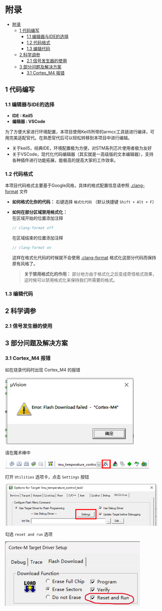 # 附录

- [附录](#附录)
  - [1 代码编写](#1-代码编写)
    - [1.1 编辑器与IDE的选择](#11-编辑器与ide的选择)
    - [1.2 代码格式](#12-代码格式)
    - [1.3 编辑代码](#13-编辑代码)
  - [2 科学调参](#2-科学调参)
    - [2.1 信号发生器的使用](#21-信号发生器的使用)
  - [3 部分问题及解决方案](#3-部分问题及解决方案)
    - [3.1 Cortex\_M4 报错](#31-cortex_m4-报错)


## 1 代码编写
### 1.1 编辑器与IDE的选择
- **IDE : Keil5**
- **编辑器 : VSCode**

为了方便大家进行环境配置，本项目使用Keil5所带的armcc工具链进行编译，可用完美适配官代。在熟悉官代后可以轻松转移到本项目中进行编辑。

- 关于keil5，经典IDE，环境配置极为方便，对STM系列芯片使用者极为友好
- 关于VSCode，现代化代码编辑器（其实就是一高级版的文本编辑器），支持各种插件进行功能拓展，能极高的提高大家的工作效率。

### 1.2 代码格式
本项目代码格式主要基于Google风格，具体的格式配置信息请参照 [.clang-format](../.clang-format) 文件

- **如何格式化你的代码：** 右键选择 `格式化代码` （默认快捷键 `Shift + Alt + F`）
- **如何在部分区域禁用格式化：** \
    在区域开始的位置添加注释
    ```C
    // clang-format off
    ```
    在区域结束的位置添加注释
    ```C
    // clang-format on
    ```
    这样在格式化代码的时候就不会使用 [.clang-format](../.clang-format) 格式化这部分代码而保持原有风格了。

    > **关于禁用格式化的作用：** 部分地方由于格式化之后变成奇怪格式效果，这时候可以禁用格式化来保持我们所需要的格式。

### 1.3 编辑代码


## 2 科学调参
### 2.1 信号发生器的使用

<!-- ## 3 部分代码解释
### data_exchange
数据交换中心的作用是为了方便在各个模块之间交换数据， -->

## 3 部分问题及解决方案
### 3.1 Cortex_M4 报错
如在烧录代码时出现 Cortex_M4 的报错

![Cortex_M4](./pic/Cortex_M4.png)

请在魔术棒中

![magic_bar](./pic/magic_bar.png)

打开 `Utilities` 选项卡，点击 `Settings` 按钮

![magic_bar_Utilities](./pic/magic_bar_Utilities.png)

勾选 `reset and run` 选项

![magic_bar](./pic/magic_bar_Utilities_setting.png)
